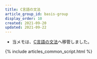 ```yaml
---
title: C言語の文法
article_group_id: basis-group
display_order: 10
created: 2021-09-20
updated: 2021-09-22
---
```

- 当メモは、[C言語の文法](https://thinktwice.tech/it/c/grammar/)へ移管しました。

{% include articles_common_script.html %}
